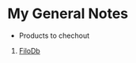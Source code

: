 My General Notes
=================

-  Products to chechout
  1.  [FiloDb](http://www.planetcassandra.org/blog/introducing-filodb/)
